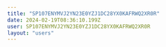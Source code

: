 ```yaml
---
title: "SP107ENYMVJ2YN23E0YZJ1DC28YX0KAFRWQ2XR0R"
date: 2024-02-19T08:36:10.199Z
user: SP107ENYMVJ2YN23E0YZJ1DC28YX0KAFRWQ2XR0R
layout: "users"
---
```

    